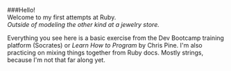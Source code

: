 ###Hello!  
Welcome to my first attempts at Ruby.  
_Outside of modeling the other kind at a jewelry store._  
  
Everything you see here is a basic exercise from the Dev Bootcamp training platform (Socrates) or _Learn How to Program_ by Chris Pine. I'm also practicing on mixing things together from Ruby docs. Mostly strings, because I'm not that far along yet. 